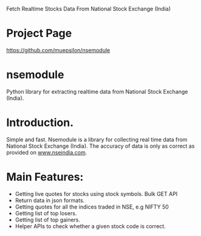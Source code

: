 Fetch Realtime Stocks Data From National Stock Exchange (India)

Project Page
=============
https://github.com/muepsilon/nsemodule

nsemodule
========
Python library for extracting realtime data from National Stock Exchange (India).

Introduction.
============
Simple and fast. Nsemodule is a library for collecting real time data from National Stock Exchange (India). The accuracy of data is only as correct as provided on www.nseindia.com.

Main Features:
=============
* Getting live quotes for stocks using stock symbols. Bulk GET API
* Return data in json formats.
* Getting quotes for all the indices traded in NSE, e.g NIFTY 50
* Getting list of top losers.
* Getting list of top gainers.
* Helper APIs to check whether a given stock code is correct.